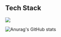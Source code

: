 Tech Stack
----
<img src="https://img.shields.io/badge/문자-색코드?style=for-the-badge&logo=C++&logoColor=00599c">

![Anurag's GitHub stats](https://github-readme-stats.vercel.app/api?username=heahgo&show_icons=true&theme=radical)
